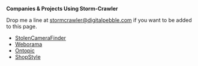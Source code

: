**Companies & Projects Using Storm-Crawler**

Drop me a line at stormcrawler@digitalpebble.com if you want to be added to this page.

* [StolenCameraFinder](http://www.stolencamerafinder.com/)
* [Weborama](http://www.weborama.com/)
* [Ontopic](http://www.ontopic.io/)
* [ShopStyle](http://www.shopstyle.com/)